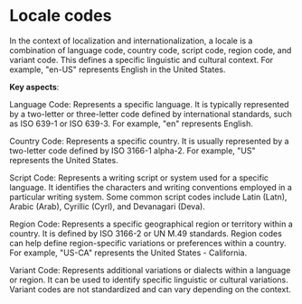 # Locale codes

In the context of localization and internationalization, a locale is a combination of language code, country code, script code, region code, and variant code. This defines a specific linguistic and cultural context. For example, "en-US" represents English in the United States.

**Key aspects**:

Language Code: Represents a specific language. It is typically represented by a two-letter or three-letter code defined by international standards, such as ISO 639-1 or ISO 639-3. For example, "en" represents English.

Country Code: Represents a specific country. It is usually represented by a two-letter code defined by ISO 3166-1 alpha-2. For example, "US" represents the United States.

Script Code: Represents a writing script or system used for a specific language. It identifies the characters and writing conventions employed in a particular writing system. Some common script codes include Latin (Latn), Arabic (Arab), Cyrillic (Cyrl), and Devanagari (Deva).

Region Code: Represents a specific geographical region or territory within a country. It is defined by ISO 3166-2 or UN M.49 standards. Region codes can help define region-specific variations or preferences within a country. For example, "US-CA" represents the United States - California.

Variant Code: Represents additional variations or dialects within a language or region. It can be used to identify specific linguistic or cultural variations. Variant codes are not standardized and can vary depending on the context.

